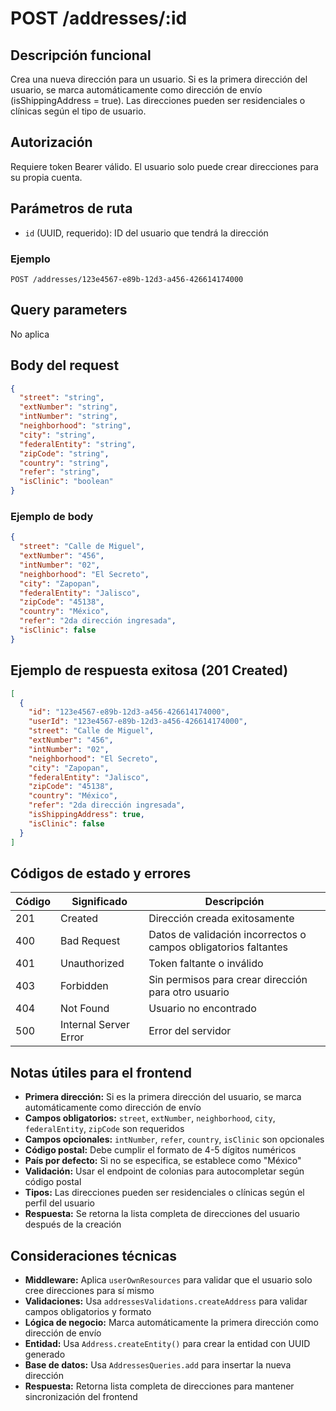 # POST /addresses/:id

## Descripción funcional

Crea una nueva dirección para un usuario. Si es la primera dirección del usuario, se marca automáticamente como dirección de envío (isShippingAddress = true). Las direcciones pueden ser residenciales o clínicas según el tipo de usuario.

## Autorización

Requiere token Bearer válido. El usuario solo puede crear direcciones para su propia cuenta.

## Parámetros de ruta

- `id` (UUID, requerido): ID del usuario que tendrá la dirección

### Ejemplo
```
POST /addresses/123e4567-e89b-12d3-a456-426614174000
```

## Query parameters

No aplica

## Body del request

```json
{
  "street": "string",
  "extNumber": "string",
  "intNumber": "string",
  "neighborhood": "string",
  "city": "string",
  "federalEntity": "string",
  "zipCode": "string",
  "country": "string",
  "refer": "string",
  "isClinic": "boolean"
}
```

### Ejemplo de body

```json
{
  "street": "Calle de Miguel",
  "extNumber": "456",
  "intNumber": "02",
  "neighborhood": "El Secreto",
  "city": "Zapopan",
  "federalEntity": "Jalisco",
  "zipCode": "45138",
  "country": "México",
  "refer": "2da dirección ingresada",
  "isClinic": false
}
```

## Ejemplo de respuesta exitosa (201 Created)

```json
[
  {
    "id": "123e4567-e89b-12d3-a456-426614174000",
    "userId": "123e4567-e89b-12d3-a456-426614174000",
    "street": "Calle de Miguel",
    "extNumber": "456",
    "intNumber": "02",
    "neighborhood": "El Secreto",
    "city": "Zapopan",
    "federalEntity": "Jalisco",
    "zipCode": "45138",
    "country": "México",
    "refer": "2da dirección ingresada",
    "isShippingAddress": true,
    "isClinic": false
  }
]
```

## Códigos de estado y errores

| Código | Significado | Descripción |
|--------|-------------|-------------|
| 201 | Created | Dirección creada exitosamente |
| 400 | Bad Request | Datos de validación incorrectos o campos obligatorios faltantes |
| 401 | Unauthorized | Token faltante o inválido |
| 403 | Forbidden | Sin permisos para crear dirección para otro usuario |
| 404 | Not Found | Usuario no encontrado |
| 500 | Internal Server Error | Error del servidor |

## Notas útiles para el frontend

- **Primera dirección:** Si es la primera dirección del usuario, se marca automáticamente como dirección de envío
- **Campos obligatorios:** `street`, `extNumber`, `neighborhood`, `city`, `federalEntity`, `zipCode` son requeridos
- **Campos opcionales:** `intNumber`, `refer`, `country`, `isClinic` son opcionales
- **Código postal:** Debe cumplir el formato de 4-5 dígitos numéricos
- **País por defecto:** Si no se especifica, se establece como "México"
- **Validación:** Usar el endpoint de colonias para autocompletar según código postal
- **Tipos:** Las direcciones pueden ser residenciales o clínicas según el perfil del usuario
- **Respuesta:** Se retorna la lista completa de direcciones del usuario después de la creación

## Consideraciones técnicas

- **Middleware:** Aplica `userOwnResources` para validar que el usuario solo cree direcciones para sí mismo
- **Validaciones:** Usa `addressesValidations.createAddress` para validar campos obligatorios y formato
- **Lógica de negocio:** Marca automáticamente la primera dirección como dirección de envío
- **Entidad:** Usa `Address.createEntity()` para crear la entidad con UUID generado
- **Base de datos:** Usa `AddressesQueries.add` para insertar la nueva dirección
- **Respuesta:** Retorna lista completa de direcciones para mantener sincronización del frontend 